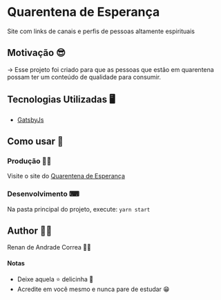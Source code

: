 # Quarentena de Esperança
Site com links de canais e perfis de pessoas altamente espirituais

## Motivação 😎
 -> Esse projeto foi criado para que as pessoas que estão em quarentena possam ter um conteúdo de qualidade para consumir.
## Tecnologias Utilizadas 🖥
- [GatsbyJs](https://www.gatsbyjs.org/)

## Como usar 🤔

### Produção 👨‍💻

Visite o site do [Quarentena de Esperança](https://quarentenadeesperanca.netlify.app/)

### Desenvolvimento ⌨

Na pasta principal do projeto, execute:
`yarn start`

## Author 🧙🏻

Renan de Andrade Correa 🤵🏻

#### Notas
- Deixe aquela ⭐ delicinha 🤗
- Acredite em você mesmo e nunca pare de estudar 😁